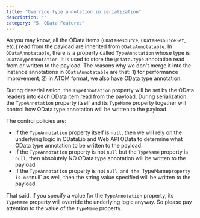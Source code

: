 ```yaml
---
title: "Override type annotation in serialization"
description: ""
category: "5. OData Features"
---
```


As you may know, all the OData items (`ODataResource`, `ODataResourceSet`, etc.) read from the payload are inherited from `ODataAnnotatable`. In `ODataAnnotatable`, there is a property called `TypeAnnotation` whose type is `ODataTypeAnnotation`. It is used to store the `@odata.type` annotation read from or written to the payload. The reasons why we don't merge it into the instance annotations in `ODataAnnotatable` are that: 1) for performance improvement; 2) in ATOM format, we also have OData type annotation.

During deserialization, the `TypeAnnotation` property will be set by the OData readers into each OData item read from the payload. During serialization, the `TypeAnnotation` property itself and its `TypeName` property together will control how OData type annotation will be written to the payload.

The control policies are:

- If the `TypeAnnotation` property itself is `null`, then we will rely on the underlying logic in ODataLib and Web API OData to determine what OData type annotation to be written to the payload.
- If the `TypeAnnotation` property is not `null` but the `TypeName` property is `null`, then absolutely NO OData type annotation will be written to the payload.
- If the `TypeAnnotation` property is not `null and the `TypeName` property is not `null` as well, then the string value specified will be written to the payload.

That said, if you specify a value for the `TypeAnnotation` property, its `TypeName` property will override the underlying logic anyway. So please pay attention to the value of the `TypeName` property.
